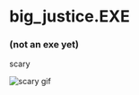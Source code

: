# big_justice.EXE
### (not an exe yet)

scary

![scary gif](https://github.com/gabors0/big_justice.exe/blob/main/gif.gif?raw=true)
